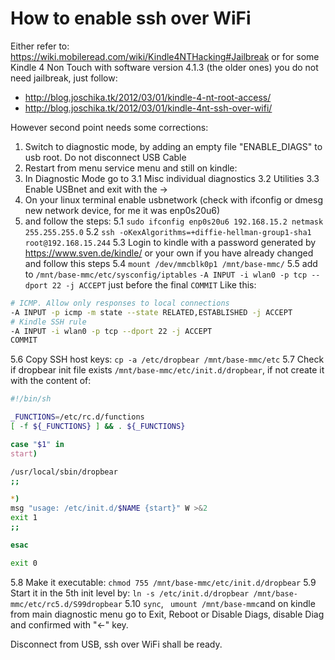 # How to enable ssh over WiFi #

Either refer to: https://wiki.mobileread.com/wiki/Kindle4NTHacking#Jailbreak
or for some Kindle 4 Non Touch with software version 4.1.3 (the older ones) you do not need jailbreak, just follow:<br>
+ http://blog.joschika.tk/2012/03/01/kindle-4-nt-root-access/
+ http://blog.joschika.tk/2012/03/01/kindle-4nt-ssh-over-wifi/

However second point needs some corrections:

1. Switch to diagnostic mode, by adding an empty file "ENABLE_DIAGS" to usb root. Do not disconnect USB Cable
2. Restart from menu service menu and still on kindle:
3. In Diagnostic Mode go to
 3.1 Misc individual diagnostics
 3.2 Utilities
 3.3 Enable USBnet and exit with the ->
4. On your linux terminal enable usbnetwork (check with ifconfig or dmesg new network device, for me it was enp0s20u6)
5. and follow the steps:
5.1 `sudo ifconfig enp0s20u6 192.168.15.2 netmask 255.255.255.0`
5.2 `ssh -oKexAlgorithms=+diffie-hellman-group1-sha1 root@192.168.15.244`
5.3 Login to kindle with a password generated by https://www.sven.de/kindle/ or your own if you have already changed and follow this steps
5.4 `mount /dev/mmcblk0p1 /mnt/base-mmc/`
5.5 add to `/mnt/base-mmc/etc/sysconfig/iptables`
       `-A INPUT -i wlan0 -p tcp --dport 22 -j ACCEPT` just before the final `COMMIT` Like this:

```bash
# ICMP. Allow only responses to local connections
-A INPUT -p icmp -m state --state RELATED,ESTABLISHED -j ACCEPT
# Kindle SSH rule
-A INPUT -i wlan0 -p tcp --dport 22 -j ACCEPT
COMMIT
```

   5.6 Copy SSH host keys: `cp -a /etc/dropbear /mnt/base-mmc/etc`
   5.7 Check if dropbear init file exists `/mnt/base-mmc/etc/init.d/dropbear`, if not create it with the content of:

```bash
#!/bin/sh

_FUNCTIONS=/etc/rc.d/functions
[ -f ${_FUNCTIONS} ] && . ${_FUNCTIONS}

case "$1" in
start)

/usr/local/sbin/dropbear
;;

*)
msg "usage: /etc/init.d/$NAME {start}" W >&2
exit 1
;;

esac

exit 0
```

   5.8 Make it executable: `chmod 755 /mnt/base-mmc/etc/init.d/dropbear`
   5.9 Start it in the 5th init level by: `ln -s /etc/init.d/dropbear /mnt/base-mmc/etc/rc5.d/S99dropbear`
   5.10 `sync`, ` umount /mnt/base-mmc`and on kindle from main diagnostic menu go to Exit, Reboot or Disable Diags, disable Diag and confirmed with "<-" key.

Disconnect from USB, ssh over WiFi shall be ready.

